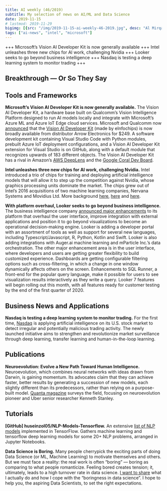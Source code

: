 ```yaml
---
title: AI weekly (46/2019)
subtitle: My selection of news on AI/ML and Data Science
date: 2019-11-15
# lastmod: 2019-11-29
bigimg: [{src: "/img/2019-11-15-ai-weekly-46-2019.jpg", desc: "Al Mirqab, near Cannes (2018)"}]
tags: ["ai-news", "intel", "microsoft"]
---
```


+++ Microsoft’s Vision AI Developer Kit is now generally available +++ Intel unleashes three new chips for AI work, challenging Nvidia +++ Looker seeks to go beyond business intelligence +++ Nasdaq is testing a deep learning system to monitor trading +++


<!--more-->

## Breakthrough &mdash; Or So They Say




## Tools and Frameworks

**Microsoft’s Vision AI Developer Kit is now generally available.** The Vision AI Developer Kit, a hardware base built on Qualcomm’s Vision Intelligence Platform designed to run AI models locally and integrate with Microsoft’s Azure ML and Azure IoT Edge cloud services. Microsoft and Qualcomm now [announced](https://azure.microsoft.com/en-us/blog/microsoft-and-qualcomm-accelerate-ai-with-vision-ai-developer-kit/) that the [Vision AI Developer Kit](https://venturebeat.com/2019/09/03/microsofts-vision-ai-developer-kit-is-now-generally-available/) (made by eInfochips) is now broadly available from distributor Arrow Electronics for $249. A software development kit containing Visual Studio Code with Python modules, prebuilt Azure IoT deployment configurations, and a Vision AI Developer Kit extension for Visual Studio is on GitHub, along with a default module that recognizes upwards of 183 different objects. The Vision AI Developer Kit has a rival in Amazon’s [AWS DeepLens](https://venturebeat.com/2017/11/29/amazon-unveils-deeplens-a-249-camera-for-deep-learning/) and the [Google Coral Dev Board](https://venturebeat.com/2019/03/06/google-begins-selling-the-150-coral-dev-board-a-hardware-kit-for-accelerated-ai-edge-computing/).


**Intel unleashes three new chips for AI work, challenging Nvidia.** Intel introduced a trio of chips for training and deploying artificial intelligence models that will allow it to step up the competition against Nvidia, whose graphics processing units dominate the market. The chips grew out of Intel’s 2016 acquisitions of two machine learning companies, Nervana Systems and Movidius Ltd. More background [here](https://www.intel.ai/nnp-aisummit/#gs.fmldpp), [here](https://www.extremetech.com/computing/296990-intel-nervana-nnp-i-nnp-t-a-training-inference) and [here](https://siliconangle.com/2019/11/12/challenging-nvidia-intel-unleashes-new-chips-ai-training-inference/).


**With platform overhaul, Looker seeks to go beyond business intelligence.** The business intelligence company [announced major enhancements](https://siliconangle.com/2019/11/06/looker-seeks-go-beyond-business-intelligence-platform-overhaul/) to its platform that overhaul the user interface, improve integration with external applications and position it to go beyond visualizations to become an operational decision-making engine. Looker is adding a developer portal with an assortment of tools as well as support for several new languages, including Typescript/Javascript, R, Python, Kotlin and Swift. Looker is also adding integrations with Auger.ai machine learning and mParticle Inc.’s data orchestration. The other major enhancement area is in the user interface, where developers and users are getting greater flexibility to build customized experience. Dashboards are getting configurable filtering options such as cross-filtering, in which a change in one window dynamically affects others on the screen. Enhancements to SQL Runner, a front-end for the popular query language, make it possible for users to see visualization results interactively as they write a query. Looker 7 features will begin rolling out this month, with all features ready for customer testing by the end of the first quarter of 2020.



## Business News and Applications


**Nasdaq is testing a deep learning system to monitor trading.** 
For the first time, [Nasdaq](https://www.nasdaq.com/articles/for-the-first-time-nasdaq-is-using-artificial-intelligence-to-surveil-u.s.-stock-market) is applying artificial intelligence on its U.S. stock market to detect irregular and potentially malicious trading activity. The newly launched initiative aims to strengthen and revolutionize market surveillance through deep learning, transfer learning and human-in-the-loop learning.


## Publications

**Neuroevolution: Evolve a New Path Toward Human Intelligence.** Neuroevolution, which combines neural networks with ideas drawn from Darwin, is gaining momentum. Its advocates claim that they can achieve faster, better results by generating a succession of new models, each slightly different than its predecessors, rather than relying on a purpose-built model. [Quanta magazine](https://www.quantamagazine.org/computers-evolve-a-new-path-toward-human-intelligence-20191106/) surveys the field, focusing on neuroevolution pioneer and Uber senior researcher Kenneth Stanley.

## Tutorials

**[GitHub] huseinzol05/NLP-Models-Tensorflow.** An extensive [list of NLP models](https://github.com/huseinzol05/NLP-Models-Tensorflow) implemented in TensorFlow. Gathers machine learning and tensorflow deep learning models for some 20+ NLP problems, arranged in Jupyter Notebooks. 

**Data Science is Boring.** Many people cherrypick the exciting parts of doing Data Science (or ML, Machine Learning) to motivate themselves and others. But we must face a reality: the real work is often “boring” — boring as comparing to what people romanticize. Feeling bored creates tension; it, ultimately, leads to a high turnover rate in data science. [I want to share](https://towardsdatascience.com/data-science-is-boring-1d43473e353e) what I actually do and how I cope with the “boringness in data science”. I hope to help you, the aspiring Data Scientists, to set the right expectations.  
